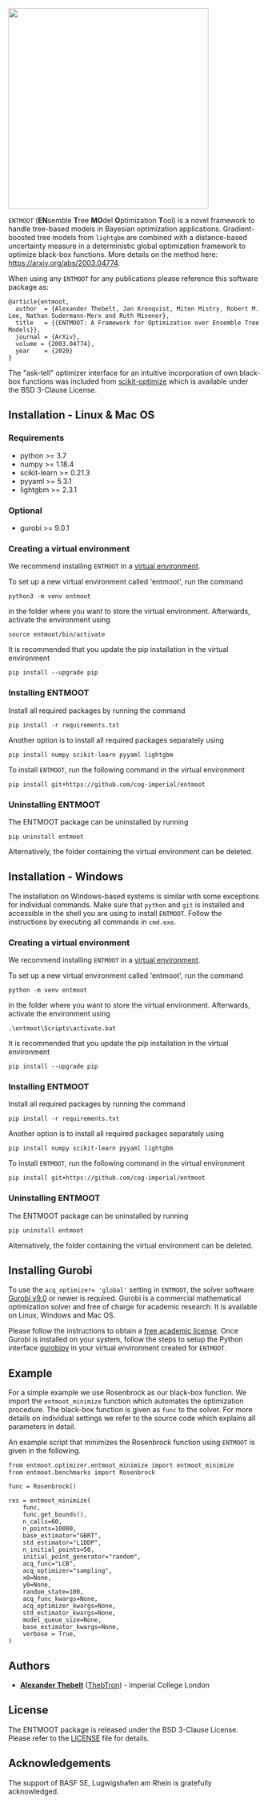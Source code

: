 
<img src="media/entmoot_logo.png" width="400">

`ENTMOOT` (**EN**semble **T**ree **MO**del **O**ptimization **T**ool) is a novel framework to handle tree-based models in Bayesian optimization applications. Gradient-boosted
tree models from `lightgbm` are combined with a distance-based uncertainty 
measure in a deterministic global optimization framework to optimize black-box functions. More
details on the method here: https://arxiv.org/abs/2003.04774.

When using any `ENTMOOT` for any publications please reference this software package as:
```
@article{entmoot,
  author  = {Alexander Thebelt, Jan Kronqvist, Miten Mistry, Robert M. Lee, Nathan Sudermann-Merx and Ruth Misener},
  title   = {{ENTMOOT: A Framework for Optimization over Ensemble Tree Models}},
  journal = {ArXiv},
  volume = {2003.04774},
  year    = {2020}
}
```

The "ask-tell" optimizer interface for an intuitive incorporation of own 
black-box functions was included from 
[scikit-optimize](https://github.com/scikit-optimize/scikit-optimize/) 
which is available under the BSD 3-Clause License.

## Installation - Linux & Mac OS
### Requirements
* python >= 3.7
* numpy >= 1.18.4
* scikit-learn >= 0.21.3
* pyyaml >= 5.3.1
* lightgbm >= 2.3.1

### Optional
* gurobi >= 9.0.1

### Creating a virtual environment
We recommend installing `ENTMOOT` in a [virtual environment](https://docs.python.org/3/library/venv.html). 

To set up a new virtual environment called 'entmoot', run the command
```
python3 -m venv entmoot
```
in the folder where you want to store the virtual environment.
Afterwards, activate the environment using
```
source entmoot/bin/activate
```
It is recommended that you update the pip installation in the virtual environment
```
pip install --upgrade pip
```
### Installing ENTMOOT
Install all required packages by running the command
```
pip install -r requirements.txt
```
Another option is to install all required packages separately using
```
pip install numpy scikit-learn pyyaml lightgbm
```
To install `ENTMOOT`, run the following command in the virtual environment
```
pip install git+https://github.com/cog-imperial/entmoot
```

### Uninstalling ENTMOOT
The ENTMOOT package can be uninstalled by running
```
pip uninstall entmoot
```
Alternatively, the folder containing the virtual environment can be deleted.

## Installation - Windows
The installation on Windows-based systems is similar with some exceptions for
individual commands. Make sure that `python` and `git` is installed and 
accessible in the shell you are using to install `ENTMOOT`. Follow the 
instructions by executing all commands in `cmd.exe`.

### Creating a virtual environment
We recommend installing `ENTMOOT` in a [virtual environment](https://docs.python.org/3/library/venv.html). 

To set up a new virtual environment called 'entmoot', run the command
```
python -m venv entmoot
```
in the folder where you want to store the virtual environment.
Afterwards, activate the environment using
```
.\entmoot\Scripts\activate.bat
```
It is recommended that you update the pip installation in the virtual environment
```
pip install --upgrade pip
```
### Installing ENTMOOT
Install all required packages by running the command
```
pip install -r requirements.txt
```
Another option is to install all required packages separately using
```
pip install numpy scikit-learn pyyaml lightgbm
```
To install `ENTMOOT`, run the following command in the virtual environment
```
pip install git+https://github.com/cog-imperial/entmoot
```

### Uninstalling ENTMOOT
The ENTMOOT package can be uninstalled by running
```
pip uninstall entmoot
```
Alternatively, the folder containing the virtual environment can be deleted.

## Installing Gurobi
To use the `acq_optimizer= 'global'` setting in `ENTMOOT`, the solver 
software [Gurobi v9.0](https://www.gurobi.com/resource/overview-of-gurobi-9-0/) 
or newer is required. Gurobi is a commercial mathematical optimization solver and 
free of charge for academic research. It is available on Linux, Windows and 
Mac OS. 

Please follow the instructions to obtain a [free academic license](https://www.gurobi.com/academia/academic-program-and-licenses/). Once Gurobi 
is installed on your system, follow the steps to setup the Python interface [gurobipy](https://www.gurobi.com/documentation/9.0/quickstart_mac/the_grb_python_interface_f.html) in your virtual environment created for `ENTMOOT`.

## Example
For a simple example we use Rosenbrock as our black-box function. We import the
`entmoot_minimize` function which automates the optimization procedure. The 
black-box function is given as `func` to the solver. For more details on 
individual settings we refer to the source code which explains all parameters
in detail.

An example script that minimizes the Rosenbrock function using `ENTMOOT` is
given in the following.
```
from entmoot.optimizer.entmoot_minimize import entmoot_minimize
from entmoot.benchmarks import Rosenbrock

func = Rosenbrock()

res = entmoot_minimize(
    func,
    func.get_bounds(),
    n_calls=60,
    n_points=10000,
    base_estimator="GBRT",
    std_estimator="L1DDP", 
    n_initial_points=50, 
    initial_point_generator="random",
    acq_func="LCB", 
    acq_optimizer="sampling",
    x0=None,
    y0=None,  
    random_state=100, 
    acq_func_kwargs=None, 
    acq_optimizer_kwargs=None,
    std_estimator_kwargs=None,
    model_queue_size=None,
    base_estimator_kwargs=None,
    verbose = True,
)

```

## Authors
* **[Alexander Thebelt](https://optimisation.doc.ic.ac.uk/person/alexander-thebelt/)** ([ThebTron](https://github.com/ThebTron)) - Imperial College London

## License
The ENTMOOT package is released under the BSD 3-Clause License. Please refer to the [LICENSE](https://github.com/cog-imperial/entmoot/blob/master/LICENSE) file for details.

## Acknowledgements
The support of BASF SE, Lugwigshafen am Rhein is gratefully acknowledged.